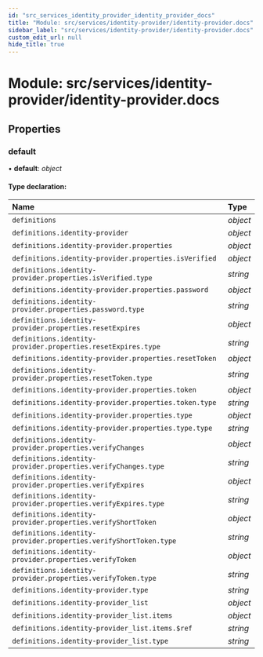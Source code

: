 ```yaml
---
id: "src_services_identity_provider_identity_provider_docs"
title: "Module: src/services/identity-provider/identity-provider.docs"
sidebar_label: "src/services/identity-provider/identity-provider.docs"
custom_edit_url: null
hide_title: true
---
```


# Module: src/services/identity-provider/identity-provider.docs

## Properties

### default

• **default**: *object*

#### Type declaration:

Name | Type |
:------ | :------ |
`definitions` | *object* |
`definitions.identity-provider` | *object* |
`definitions.identity-provider.properties` | *object* |
`definitions.identity-provider.properties.isVerified` | *object* |
`definitions.identity-provider.properties.isVerified.type` | *string* |
`definitions.identity-provider.properties.password` | *object* |
`definitions.identity-provider.properties.password.type` | *string* |
`definitions.identity-provider.properties.resetExpires` | *object* |
`definitions.identity-provider.properties.resetExpires.type` | *string* |
`definitions.identity-provider.properties.resetToken` | *object* |
`definitions.identity-provider.properties.resetToken.type` | *string* |
`definitions.identity-provider.properties.token` | *object* |
`definitions.identity-provider.properties.token.type` | *string* |
`definitions.identity-provider.properties.type` | *object* |
`definitions.identity-provider.properties.type.type` | *string* |
`definitions.identity-provider.properties.verifyChanges` | *object* |
`definitions.identity-provider.properties.verifyChanges.type` | *string* |
`definitions.identity-provider.properties.verifyExpires` | *object* |
`definitions.identity-provider.properties.verifyExpires.type` | *string* |
`definitions.identity-provider.properties.verifyShortToken` | *object* |
`definitions.identity-provider.properties.verifyShortToken.type` | *string* |
`definitions.identity-provider.properties.verifyToken` | *object* |
`definitions.identity-provider.properties.verifyToken.type` | *string* |
`definitions.identity-provider.type` | *string* |
`definitions.identity-provider_list` | *object* |
`definitions.identity-provider_list.items` | *object* |
`definitions.identity-provider_list.items.$ref` | *string* |
`definitions.identity-provider_list.type` | *string* |

